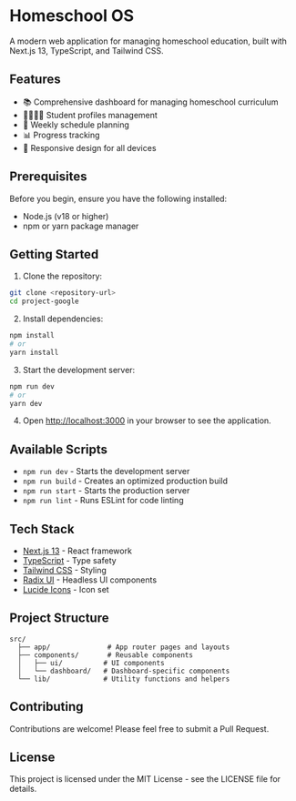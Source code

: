 # Homeschool OS

A modern web application for managing homeschool education, built with Next.js 13, TypeScript, and Tailwind CSS.

## Features

- 📚 Comprehensive dashboard for managing homeschool curriculum
- 👨‍👩‍👧‍👦 Student profiles management
- 📅 Weekly schedule planning
- 📊 Progress tracking
- 📱 Responsive design for all devices

## Prerequisites

Before you begin, ensure you have the following installed:

- Node.js (v18 or higher)
- npm or yarn package manager

## Getting Started

1. Clone the repository:

```bash
git clone <repository-url>
cd project-google
```

2. Install dependencies:

```bash
npm install
# or
yarn install
```

3. Start the development server:

```bash
npm run dev
# or
yarn dev
```

4. Open [http://localhost:3000](http://localhost:3000) in your browser to see the application.

## Available Scripts

- `npm run dev` - Starts the development server
- `npm run build` - Creates an optimized production build
- `npm run start` - Starts the production server
- `npm run lint` - Runs ESLint for code linting

## Tech Stack

- [Next.js 13](https://nextjs.org/) - React framework
- [TypeScript](https://www.typescriptlang.org/) - Type safety
- [Tailwind CSS](https://tailwindcss.com/) - Styling
- [Radix UI](https://www.radix-ui.com/) - Headless UI components
- [Lucide Icons](https://lucide.dev/) - Icon set

## Project Structure

```
src/
  ├── app/              # App router pages and layouts
  ├── components/       # Reusable components
  │   ├── ui/          # UI components
  │   └── dashboard/   # Dashboard-specific components
  └── lib/             # Utility functions and helpers
```

## Contributing

Contributions are welcome! Please feel free to submit a Pull Request.

## License

This project is licensed under the MIT License - see the LICENSE file for details.